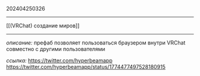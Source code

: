 202404250326
***
[[(VRChat) создание миров]]
***
*описание:*
префаб позволяет пользоваться браузером внутри VRChat совместно с другими пользователями

*ссылка:*
https://twitter.com/hyperbeamapp
https://twitter.com/hyperbeamapp/status/1774477497528180915